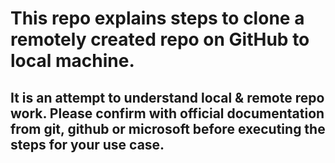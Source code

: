 # This repo explains steps to clone a remotely created repo on GitHub to local machine. 

## It is an attempt to understand local &amp; remote repo work. Please confirm with official documentation from git, github or microsoft before executing the steps for your use case.
